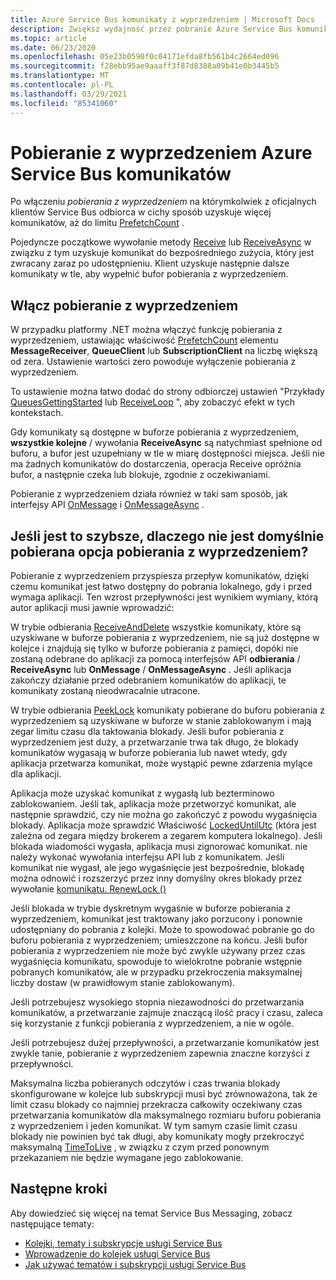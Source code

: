 ```yaml
---
title: Azure Service Bus komunikaty z wyprzedzeniem | Microsoft Docs
description: Zwiększ wydajność przez pobranie Azure Service Bus komunikatów. Komunikaty są łatwo dostępne do pobrania lokalnego przed zażądaniem aplikacji.
ms.topic: article
ms.date: 06/23/2020
ms.openlocfilehash: 05e23b0590f0c04171efda8fb561b4c2664ed096
ms.sourcegitcommit: f28ebb95ae9aaaff3f87d8388a09b41e0b3445b5
ms.translationtype: MT
ms.contentlocale: pl-PL
ms.lasthandoff: 03/29/2021
ms.locfileid: "85341060"
---
```

# <a name="prefetch-azure-service-bus-messages"></a>Pobieranie z wyprzedzeniem Azure Service Bus komunikatów

Po włączeniu *pobierania z wyprzedzeniem* na którymkolwiek z oficjalnych klientów Service Bus odbiorca w cichy sposób uzyskuje więcej komunikatów, aż do limitu [PrefetchCount](/dotnet/api/microsoft.azure.servicebus.queueclient.prefetchcount#Microsoft_Azure_ServiceBus_QueueClient_PrefetchCount) .

Pojedyncze początkowe wywołanie metody [Receive](/dotnet/api/microsoft.servicebus.messaging.queueclient.receive) lub [ReceiveAsync](/dotnet/api/microsoft.azure.servicebus.core.messagereceiver.receiveasync) w związku z tym uzyskuje komunikat do bezpośredniego zużycia, który jest zwracany zaraz po udostępnieniu. Klient uzyskuje następnie dalsze komunikaty w tle, aby wypełnić bufor pobierania z wyprzedzeniem.

## <a name="enable-prefetch"></a>Włącz pobieranie z wyprzedzeniem

W przypadku platformy .NET można włączyć funkcję pobierania z wyprzedzeniem, ustawiając właściwość [PrefetchCount](/dotnet/api/microsoft.azure.servicebus.queueclient.prefetchcount#Microsoft_Azure_ServiceBus_QueueClient_PrefetchCount) elementu **MessageReceiver**, **QueueClient** lub **SubscriptionClient** na liczbę większą od zera. Ustawienie wartości zero powoduje wyłączenie pobierania z wyprzedzeniem.

To ustawienie można łatwo dodać do strony odbiorczej ustawień "Przykłady [QueuesGettingStarted](https://github.com/Azure/azure-service-bus/tree/master/samples/DotNet/Microsoft.ServiceBus.Messaging/QueuesGettingStarted) lub [ReceiveLoop](https://github.com/Azure/azure-service-bus/tree/master/samples/DotNet/Microsoft.ServiceBus.Messaging/ReceiveLoop) ", aby zobaczyć efekt w tych kontekstach.

Gdy komunikaty są dostępne w buforze pobierania z wyprzedzeniem, **wszystkie kolejne** / wywołania **ReceiveAsync** są natychmiast spełnione od buforu, a bufor jest uzupełniany w tle w miarę dostępności miejsca. Jeśli nie ma żadnych komunikatów do dostarczenia, operacja Receive opróżnia bufor, a następnie czeka lub blokuje, zgodnie z oczekiwaniami.

Pobieranie z wyprzedzeniem działa również w taki sam sposób, jak interfejsy API [OnMessage](/dotnet/api/microsoft.servicebus.messaging.queueclient.onmessage) i [OnMessageAsync](/dotnet/api/microsoft.servicebus.messaging.queueclient.onmessageasync) .

## <a name="if-it-is-faster-why-is-prefetch-not-the-default-option"></a>Jeśli jest to szybsze, dlaczego nie jest domyślnie pobierana opcja pobierania z wyprzedzeniem?

Pobieranie z wyprzedzeniem przyspiesza przepływ komunikatów, dzięki czemu komunikat jest łatwo dostępny do pobrania lokalnego, gdy i przed wymaga aplikacji. Ten wzrost przepływności jest wynikiem wymiany, którą autor aplikacji musi jawnie wprowadzić:

W trybie odbierania [ReceiveAndDelete](/dotnet/api/microsoft.servicebus.messaging.receivemode) wszystkie komunikaty, które są uzyskiwane w buforze pobierania z wyprzedzeniem, nie są już dostępne w kolejce i znajdują się tylko w buforze pobierania z pamięci, dopóki nie zostaną odebrane do aplikacji za pomocą interfejsów API **odbierania** / **ReceiveAsync** lub **OnMessage** / **OnMessageAsync** . Jeśli aplikacja zakończy działanie przed odebraniem komunikatów do aplikacji, te komunikaty zostaną nieodwracalnie utracone.

W trybie odbierania [PeekLock](/dotnet/api/microsoft.servicebus.messaging.receivemode#Microsoft_ServiceBus_Messaging_ReceiveMode_PeekLock) komunikaty pobierane do buforu pobierania z wyprzedzeniem są uzyskiwane w buforze w stanie zablokowanym i mają zegar limitu czasu dla taktowania blokady. Jeśli bufor pobierania z wyprzedzeniem jest duży, a przetwarzanie trwa tak długo, że blokady komunikatów wygasają w buforze pobierania lub nawet wtedy, gdy aplikacja przetwarza komunikat, może wystąpić pewne zdarzenia mylące dla aplikacji.

Aplikacja może uzyskać komunikat z wygasłą lub bezterminowo zablokowaniem. Jeśli tak, aplikacja może przetworzyć komunikat, ale następnie sprawdzić, czy nie można go zakończyć z powodu wygaśnięcia blokady. Aplikacja może sprawdzić Właściwość [LockedUntilUtc](/dotnet/api/microsoft.azure.servicebus.message.systempropertiescollection.lockeduntilutc) (która jest zależna od zegara między brokerem a zegarem komputera lokalnego). Jeśli blokada wiadomości wygasła, aplikacja musi zignorować komunikat. nie należy wykonać wywołania interfejsu API lub z komunikatem. Jeśli komunikat nie wygasł, ale jego wygaśnięcie jest bezpośrednie, blokadę można odnowić i rozszerzyć przez inny domyślny okres blokady przez wywołanie [komunikatu. RenewLock ()](/dotnet/api/microsoft.azure.servicebus.core.messagereceiver.renewlockasync#Microsoft_Azure_ServiceBus_Core_MessageReceiver_RenewLockAsync_System_String_)

Jeśli blokada w trybie dyskretnym wygaśnie w buforze pobierania z wyprzedzeniem, komunikat jest traktowany jako porzucony i ponownie udostępniany do pobrania z kolejki. Może to spowodować pobranie go do buforu pobierania z wyprzedzeniem; umieszczone na końcu. Jeśli bufor pobierania z wyprzedzeniem nie może być zwykle używany przez czas wygaśnięcia komunikatu, spowoduje to wielokrotne pobranie wstępnie pobranych komunikatów, ale w przypadku przekroczenia maksymalnej liczby dostaw (w prawidłowym stanie zablokowanym).

Jeśli potrzebujesz wysokiego stopnia niezawodności do przetwarzania komunikatów, a przetwarzanie zajmuje znaczącą ilość pracy i czasu, zaleca się korzystanie z funkcji pobierania z wyprzedzeniem, a nie w ogóle.

Jeśli potrzebujesz dużej przepływności, a przetwarzanie komunikatów jest zwykle tanie, pobieranie z wyprzedzeniem zapewnia znaczne korzyści z przepływności.

Maksymalna liczba pobieranych odczytów i czas trwania blokady skonfigurowane w kolejce lub subskrypcji musi być zrównoważona, tak że limit czasu blokady co najmniej przekracza całkowity oczekiwany czas przetwarzania komunikatów dla maksymalnego rozmiaru buforu pobierania z wyprzedzeniem i jeden komunikat. W tym samym czasie limit czasu blokady nie powinien być tak długi, aby komunikaty mogły przekroczyć maksymalną [TimeToLive](/dotnet/api/microsoft.azure.servicebus.message.timetolive#Microsoft_Azure_ServiceBus_Message_TimeToLive) , w związku z czym przed ponownym przekazaniem nie będzie wymagane jego zablokowanie.

## <a name="next-steps"></a>Następne kroki

Aby dowiedzieć się więcej na temat Service Bus Messaging, zobacz następujące tematy:

* [Kolejki, tematy i subskrypcje usługi Service Bus](service-bus-queues-topics-subscriptions.md)
* [Wprowadzenie do kolejek usługi Service Bus](service-bus-dotnet-get-started-with-queues.md)
* [Jak używać tematów i subskrypcji usługi Service Bus](service-bus-dotnet-how-to-use-topics-subscriptions.md)
